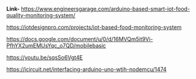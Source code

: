 **Link-** https://www.engineersgarage.com/arduino-based-smart-iot-food-quality-monitoring-system/

https://iotdesignpro.com/projects/iot-based-food-monitoring-system

https://docs.google.com/document/u/0/d/16MVQm5it9Vi-PfhYX2umEMUsYqc_o7QD/mobilebasic

https://youtu.be/sqsSo6Vgt4E

https://icircuit.net/interfacing-arduino-uno-wtih-nodemcu/1474
